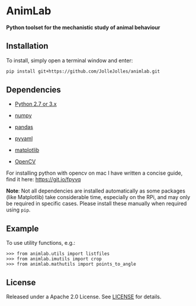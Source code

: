# AnimLab
**Python toolset for the mechanistic study of animal behaviour**

Installation
------------

To install, simply open a terminal window and enter:
```bash
pip install git+https://github.com/JolleJolles/animlab.git
```

Dependencies
------------

- [Python 2.7 or 3.x](http://www.python.org)

- [numpy](http://www.numpy.org/)

- [pandas](https://pandas.pydata.org)

- [pyyaml](https://pyyaml.org)

- [matplotlib](http://matplotlib.org/)

- [OpenCV](http://opencv.org/)

For installing python with opencv on mac I have written a concise guide, find it here: https://git.io/fpyvq

**Note**: Not all dependencies are installed automatically as some packages (like
Matplotlib) take considerable time, especially on the RPi, and may only be
required in specific cases. Please install these manually when required using
`pip`.


Example
--------
To use utility functions, e.g.:

    >>> from animlab.utils import listfiles
    >>> from animlab.imutils import crop
    >>> from animlab.mathutils import points_to_angle

License
--------
Released under a Apache 2.0 License. See [LICENSE](https://github.com/JolleJolles/animlab/blob/master/LICENSE) for details.
